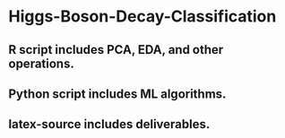 # Higgs-Boson-Decay-Classification

## R script includes PCA, EDA, and other operations.
## Python script includes ML algorithms.
## latex-source includes deliverables.
